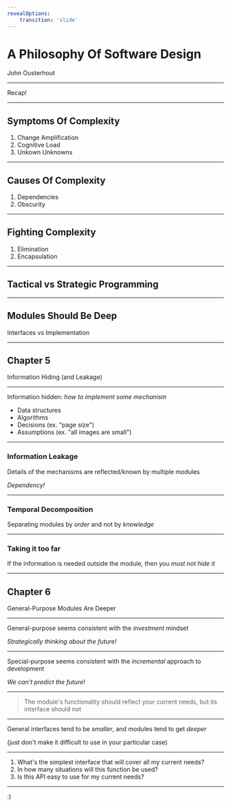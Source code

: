 ```yaml
---
revealOptions:
    transition: 'slide'
---
```


# A Philosophy Of Software Design
John Ousterhout

---

Recap!

---

## Symptoms Of Complexity

1. Change Amplification
2. Cognitive Load
3. Unkown Unknowns

---

## Causes Of Complexity

1. Dependencies
2. Obscurity

---

## Fighting Complexity

1. Elimination
2. Encapsulation

---

## Tactical vs Strategic Programming

---

## Modules Should Be Deep

Interfaces vs Implementation

---

## Chapter 5
Information Hiding (and Leakage)

---

Information hidden: _how to implement some mechanism_

* Data structures
* Algorithms
* Decisions (ex. "page size")
* Assumptions (ex. "all images are small")

---

### Information Leakage

Details of the mechanisms are reflected/known by multiple modules

*Dependency!*

---

### Temporal Decomposition

Separating modules by _order_ and not by _knowledge_

---

### Taking it too far

If the information is needed outside the module, then you _must not hide it_

---

## Chapter 6
General-Purpose Modules Are Deeper

---

General-purpose seems consistent with the *investment* mindset

_Strategically thinking about the future!_

---

Special-purpose seems consistent with the *incremental* approach to development

_We can't predict the future!_

---

> The module's functionality should reflect your current needs, but its interface should not

---

General interfaces tend to be _smaller_, and modules tend to get _deeper_

(just don't make it difficult to use in your particular case)

---

1. What's the simplest interface that will cover all my current needs?
2. In how many situations will this function be used?
3. Is this API easy to use for my current needs?

---

:)
